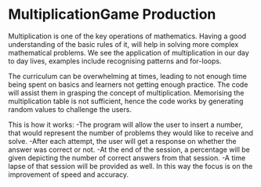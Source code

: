 # MultiplicationGame Production

Multiplication is one of the key operations of mathematics. Having a good understanding of the basic rules of it, will help in solving more complex mathematical problems. We see the application of multiplication in our day to day lives, examples include recognising patterns and for-loops.

The curriculum can be overwhelming at times, leading to not enough time being spent on basics and learners not getting enough practice. The code will assist them in grasping the concept of multiplication. Memorising the multiplication table is not sufficient, hence the code works by generating random values to challenge the users.

This is how it works:
-The program will allow the user to insert a number, that would represent the number of problems they would like to receive and solve.
-After each attempt, the user will get a response on whether the answer was correct or not. 
-At the end of the session, a percentage will be given depicting the number of correct answers from that session. 
-A time lapse of that session will be provided as well. In this way the focus is on the improvement of speed and accuracy. 